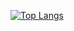 [![Top Langs](https://github-readme-stats.vercel.app/api/top-langs/?username=tinakimm)](https://github.com/anuraghazra/github-readme-stats)
